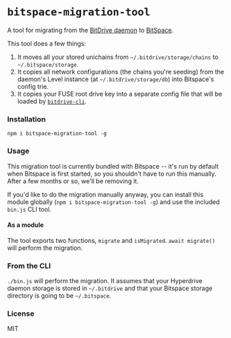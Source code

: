 # `bitspace-migration-tool`
A tool for migrating from the [BitDrive daemon](https://github.com/bitwebs/bitdrive-daemon) to [BitSpace](https://github.com/bitwebs/bitspace).

This tool does a few things:
1. It moves all your stored unichains from `~/.bitdrive/storage/chains` to `~/.bitspace/storage`.
2. It copies all network configurations (the chains you're seeding) from the daemon's Level instance (at `~/.bitdrive/storage/db`) into Bitspace's config trie.
3. It copies your FUSE root drive key into a separate config file that will be loaded by [`bitdrive-cli`](https://github.com/bitwebs/bitdrive-cli).

### Installation
```
npm i bitspace-migration-tool -g
```

### Usage
This migration tool is currently bundled with Bitspace -- it's run by default when Bitspace is first started, so you shouldn't have to run this manually. After a few months or so, we'll be removing it. 

If you'd like to do the migration manually anyway, you can install this module globally (`npm i bitspace-migration-tool -g`) and use the included `bin.js` CLI tool.

#### As a module
The tool exports two functions, `migrate` and `isMigrated`. `await migrate()` will perform the migration.

### From the CLI
`./bin.js` will perform the migration. It assumes that your Hyperdrive daemon storage is stored in `~/.bitdrive` and that your Bitspace storage directory is going to be `~/.bitspace`.

### License
MIT
